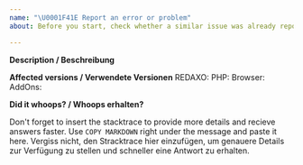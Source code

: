 ```yaml
---
name: "\U0001F41E Report an error or problem"
about: Before you start, check whether a similar issue was already reported. Search via https://github.com/redaxo/redaxo/issues

---
```


**Description / Beschreibung**

**Affected versions / Verwendete Versionen**
REDAXO:
PHP:
Browser:
AddOns:

**Did it whoops? / Whoops erhalten?**

Don't forget to insert the stacktrace to provide more details and recieve answers faster. Use `COPY MARKDOWN` right under the message and paste it here.
Vergiss nicht, den Stracktrace hier einzufügen, um genauere Details zur Verfügung zu stellen und schneller eine Antwort zu erhalten.
